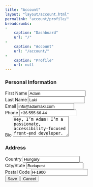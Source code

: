 ```yaml
---
title: "Account"
layout: "layout/account.html"
permalink: "account/profile/"
breadcrumbs:
-
    caption: "Dashboard"
    url: "/"
-
    caption: "Account"
    url: "/account/"
-
    caption: "Profile"
    url: null
---
```


<h3>Personal Information</h3>
<div class="form-group-stack form-group-stack--bordered form-group-container">
    <div class="form-group--row">
        <label class="form-label" for="your-first-name">First Name</label>
        <input class="form-control" id="your-first-name" name="your-first-name" type="text" value="Adam" />
    </div>
    <div class="form-group--row">
        <label class="form-label" for="your-last-name">Last Name</label>
        <input class="form-control" id="your-last-name" name="your-last-name" type="text" value="Laki" />
    </div>
    <div class="form-group--row">
        <label class="form-label" for="your-email">Email</label>
        <input class="form-control" id="your-email" name="your-email" type="email" value="info@adamlaki.com" />
    </div>
    <div class="form-group--row">
        <label class="form-label" for="your-phone">Phone</label>
        <input class="form-control" id="your-phone" name="your-phone" type="text" value="+36 555 66 44" />
    </div>
    <div class="form-group--row">
        <label class="form-label" for="your-bio">Bio</label>
        <textarea class="form-control" id="your-bio" name="your-bio" rows="4">Hey, I’m Adam! I’m a passionate, accessibility-focused front-end developer. I develop with Gatsby, 11ty, and WordPress. I like to learn and try out new things in my field.</textarea>
    </div>
</div>
<h3>Address</h3>
<div class="form-group-stack form-group-stack--bordered form-group-container">
    <div class="form-group--row">
        <label class="form-label" for="your-country">Country</label>
        <input class="form-control" id="your-country" name="your-country" type="text" value="Hungary" />
    </div>
    <div class="form-group--row">
        <label class="form-label" for="your-city">City/State</label>
        <input class="form-control" id="your-city" name="your-city" type="text" value="Budapest" />
    </div>
    <div class="form-group--row">
        <label class="form-label" for="your-postal-code">Postal Code</label>
        <input class="form-control" id="your-postal-code" name="your-postal-code" type="text" value="H-1900" />
    </div>
</div>
<div class="app-actions">
    <button class="btn btn--primary">Save</button>
    <button class="btn btn--light">Cancel</button>
</div>
